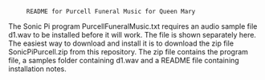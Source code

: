          README for Purcell Funeral Music for Queen Mary
The Sonic Pi program PurcellFuneralMusic.txt requires
an audio sample file d1.wav to be installed before it
will work. The file is shown separately here. The easiest way
to download and install it is to download the zip file
SonicPiPurcell.zip from this repository.
The zip file contains the program file, a samples folder
containing d1.wav and a README file containing installation notes.
